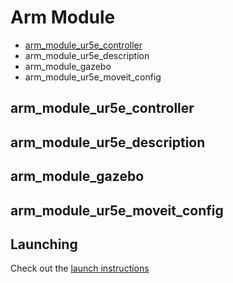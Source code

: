 # Arm Module 
- [arm_module_ur5e_controller](wiki/arm_module_controller_readme.md)
- arm_module_ur5e_description
- arm_module_gazebo
- arm_module_ur5e_moveit_config

## arm_module_ur5e_controller
## arm_module_ur5e_description
## arm_module_gazebo
## arm_module_ur5e_moveit_config

## Launching
Check out the [launch instructions](wiki/launching.md)
